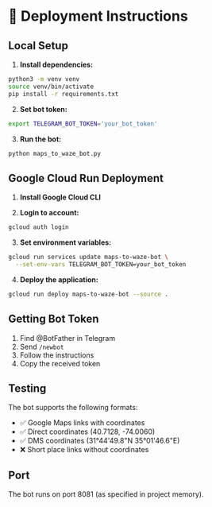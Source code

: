 # 🚀 Deployment Instructions

## Local Setup

1. **Install dependencies:**
```bash
python3 -m venv venv
source venv/bin/activate
pip install -r requirements.txt
```

2. **Set bot token:**
```bash
export TELEGRAM_BOT_TOKEN='your_bot_token'
```

3. **Run the bot:**
```bash
python maps_to_waze_bot.py
```

## Google Cloud Run Deployment

1. **Install Google Cloud CLI**

2. **Login to account:**
```bash
gcloud auth login
```

3. **Set environment variables:**
```bash
gcloud run services update maps-to-waze-bot \
  --set-env-vars TELEGRAM_BOT_TOKEN=your_bot_token
```

4. **Deploy the application:**
```bash
gcloud run deploy maps-to-waze-bot --source .
```

## Getting Bot Token

1. Find @BotFather in Telegram
2. Send `/newbot`
3. Follow the instructions
4. Copy the received token

## Testing

The bot supports the following formats:
- ✅ Google Maps links with coordinates
- ✅ Direct coordinates (40.7128, -74.0060)
- ✅ DMS coordinates (31°44'49.8"N 35°01'46.6"E)
- ❌ Short place links without coordinates

## Port

The bot runs on port 8081 (as specified in project memory). 